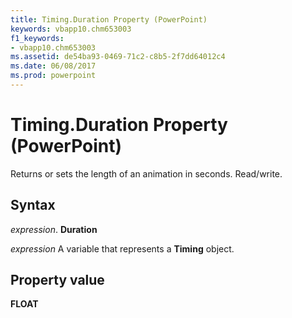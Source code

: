 ```yaml
---
title: Timing.Duration Property (PowerPoint)
keywords: vbapp10.chm653003
f1_keywords:
- vbapp10.chm653003
ms.assetid: de54ba93-0469-71c2-c8b5-2f7dd64012c4
ms.date: 06/08/2017
ms.prod: powerpoint
---
```



# Timing.Duration Property (PowerPoint)

Returns or sets the length of an animation in seconds. Read/write.


## Syntax

 _expression_. **Duration**

 _expression_ A variable that represents a **Timing** object.


## Property value

 **FLOAT**


